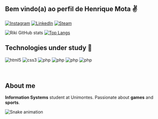 
## Bem vindo(a) ao perfil de Henrique Mota ✌️

[![Instagram](https://img.shields.io/badge/Instagram-E4405F?style=for-the-badge&logo=instagram&logoColor=white)](https://www.instagram.com/riki.mota/)
[![LinkedIn](https://img.shields.io/badge/LinkedIn-0077B5?style=for-the-badge&logo=linkedin&logoColor=white)](https://www.linkedin.com/in/henrique-mota-64065b250/)
[![Steam](https://img.shields.io/badge/Steam-000000?style=for-the-badge&logo=steam&logoColor=white)](https://steamcommunity.com/id/rikimota/)

![Riki GitHub stats](https://github-readme-stats.vercel.app/api?username=rikimota&show_icons=true&theme=radical) [![Top Langs](https://github-readme-stats.vercel.app/api/top-langs/?username=anuraghazra&layout=compact)](https://github.com/anuraghazra/github-readme-stats)

## Technologies under study 📖

<div style="display: inline_block">
    <img align="center" alt="html5" src="https://img.shields.io/badge/HTML5-E34F26?style=for-the-badge&logo=html5&logoColor=white">
    <img align="center" alt="css3" src="https://img.shields.io/badge/CSS3-1572B6?style=for-the-badge&logo=css3&logoColor=white">
    <img align="center" alt="php" src="https://img.shields.io/badge/PHP-777BB4?style=for-the-badge&logo=php&logoColor=white">
    <img align="center" alt="php" src="https://img.shields.io/badge/Wordpress-21759B?style=for-the-badge&logo=wordpress&logoColor=white">
    <img align="center" alt="php" src="https://img.shields.io/badge/MySQL-005C84?style=for-the-badge&logo=mysql&logoColor=white">
    <img align="center" alt="php" src="https://img.shields.io/badge/MariaDB-003545?style=for-the-badge&logo=mariadb&logoColor=white">
</div>
<br><br>

## About me

<p><b>Information Systems</b> student at Unimontes. Passionate about <b>games</b> and <b>sports</b>.</p>
<div>
    
![Snake animation](https://github.com/devemdobro/devemdobro/blob/output/github-contribution-grid-snake.svg)
    
</div>
